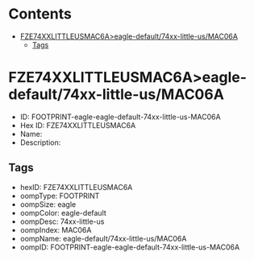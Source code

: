 



Contents
========

* [FZE74XXLITTLEUSMAC6A>eagle-default/74xx-little-us/MAC06A](#fze74xxlittleusmac6aeagle-default74xx-little-usmac06a)
	* [Tags](#tags)

# FZE74XXLITTLEUSMAC6A>eagle-default/74xx-little-us/MAC06A

- ID: FOOTPRINT-eagle-eagle-default-74xx-little-us-MAC06A
- Hex ID: FZE74XXLITTLEUSMAC6A
- Name: 
- Description: 

## Tags

- hexID: FZE74XXLITTLEUSMAC6A
- oompType: FOOTPRINT
- oompSize: eagle
- oompColor: eagle-default
- oompDesc: 74xx-little-us
- oompIndex: MAC06A
- oompName: eagle-default/74xx-little-us/MAC06A
- oompID: FOOTPRINT-eagle-eagle-default-74xx-little-us-MAC06A
